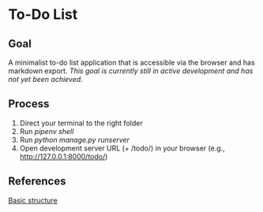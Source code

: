 # To-Do List

## Goal

A minimalist to-do list application that is accessible via the browser and has markdown export. *This goal is currently still in active development and has not yet been achieved.*

## Process

1. Direct your terminal to the right folder 
2. Run *pipenv shell*
3. Run *python manage.py runserver*
4. Open development server URL (+ /todo/) in your browser (e.g., http://127.0.0.1:8000/todo/)

## References

[Basic structure](https://youtu.be/ovql0Ui3n_I)
